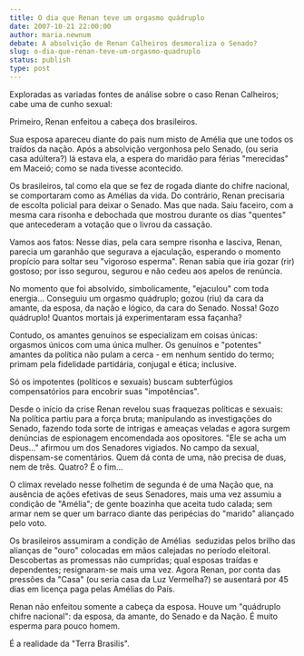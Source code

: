 ```yaml
---
title: O dia que Renan teve um orgasmo quádruplo
date: 2007-10-21 22:00:00
author: maria.newnum
debate: A absolvição de Renan Calheiros desmoraliza o Senado?
slug: o-dia-que-renan-teve-um-orgasmo-quadruplo
status: publish 
type: post
---
```


Exploradas as variadas fontes de análise sobre o caso Renan Calheiros; cabe uma de cunho sexual:  
  
Primeiro, Renan enfeitou a cabeça dos brasileiros.  
  
Sua esposa apareceu diante do país num misto de Amélia que une todos os traídos da nação. Após a absolvição vergonhosa pelo Senado, (ou seria casa adúltera?) lá estava ela, a espera do maridão para férias "merecidas" em Maceió; como se nada tivesse acontecido.  
  
Os brasileiros, tal como ela que se fez de rogada diante do chifre nacional, se comportaram como as Amélias da vida. Do contrário, Renan precisaria de escolta policial para deixar o Senado. Mas que nada. Saiu faceiro, com a mesma cara risonha e debochada que mostrou durante os dias "quentes" que antecederam a votação que o livrou da cassação.  
  
Vamos aos fatos: Nesse dias, pela cara sempre risonha e lasciva, Renan, parecia um garanhão que segurava a ejaculação, esperando o momento propício para soltar seu "vigoroso esperma". Renan sabia que iria gozar (rir) gostoso; por isso segurou, segurou e não cedeu aos apelos de renúncia.  
  
No momento que foi absolvido, simbolicamente, "ejaculou" com toda energia... Conseguiu um orgasmo quádruplo; gozou (riu) da cara da amante, da esposa, da nação e lógico, da cara do Senado. Nossa! Gozo quádruplo! Quantos mortais já experimentaram essa façanha?  
  
Contudo, os amantes genuínos se especializam em coisas únicas: orgasmos únicos com uma única mulher. Os genuínos e "potentes" amantes da política não pulam a cerca - em nenhum sentido do termo; primam pela fidelidade partidária, conjugal e ética; inclusive.  
  
Só os impotentes (políticos e sexuais) buscam subterfúgios compensatórios para encobrir suas "impotências".  
  
Desde o início da crise Renan revelou suas fraquezas políticas e sexuais: Na política partiu para a força bruta; manipulando as investigações do Senado, fazendo toda sorte de intrigas e ameaças veladas e agora surgem denúncias de espionagem encomendada aos opositores. "Ele se acha um Deus..." afirmou um dos Senadores vigiados. No campo da sexual, dispensam-se comentários. Quem dá conta de uma, não precisa de duas, nem de três. Quatro? É o fim...  
  
O clímax revelado nesse folhetim de segunda é de uma Nação que, na ausência de ações efetivas de seus Senadores, mais uma vez assumiu a condição de "Amélia"; de gente boazinha que aceita tudo calada; sem armar nem se quer um barraco diante das peripécias do "marido" aliançado pelo voto.  
  
Os brasileiros assumiram a condição de Amélias  seduzidas pelos brilho das alianças de "ouro" colocadas em mãos calejadas no período eleitoral.  Descobertas as promessas não cumpridas; qual esposas traídas e dependentes; resignaram-se mais uma vez. Agora Renan, por conta das pressões da "Casa" (ou seria casa da Luz Vermelha?) se ausentará por 45 dias em licença paga pelas Amélias do País.  
  
Renan não enfeitou somente a cabeça da esposa. Houve um "quádruplo chifre nacional": da esposa, da amante, do Senado e da Nação. É muito esperma para pouco homem.  
  
É a realidade da "Terra Brasilis".
